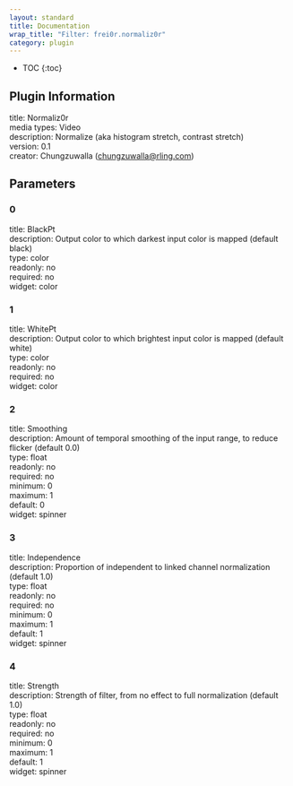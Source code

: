 ```yaml
---
layout: standard
title: Documentation
wrap_title: "Filter: frei0r.normaliz0r"
category: plugin
---
```

* TOC
{:toc}

## Plugin Information

title: Normaliz0r  
media types:
Video  
description: Normalize (aka histogram stretch, contrast stretch)  
version: 0.1  
creator: Chungzuwalla (chungzuwalla@rling.com)  

## Parameters

### 0

title: BlackPt    
description:
Output color to which darkest input color is mapped (default black)  
type: color  
readonly: no  
required: no  
widget: color  

### 1

title: WhitePt    
description:
Output color to which brightest input color is mapped (default white)  
type: color  
readonly: no  
required: no  
widget: color  

### 2

title: Smoothing    
description:
Amount of temporal smoothing of the input range, to reduce flicker (default 0.0)  
type: float  
readonly: no  
required: no  
minimum: 0  
maximum: 1  
default: 0  
widget: spinner  

### 3

title: Independence    
description:
Proportion of independent to linked channel normalization (default 1.0)  
type: float  
readonly: no  
required: no  
minimum: 0  
maximum: 1  
default: 1  
widget: spinner  

### 4

title: Strength    
description:
Strength of filter, from no effect to full normalization (default 1.0)  
type: float  
readonly: no  
required: no  
minimum: 0  
maximum: 1  
default: 1  
widget: spinner  

